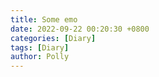 ```yaml
---
title: Some emo
date: 2022-09-22 00:20:30 +0800
categories: [Diary]
tags: [Diary]
author: Polly
---
```


